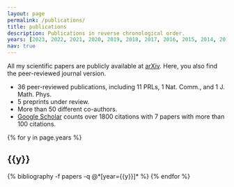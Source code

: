 ```yaml
---
layout: page
permalink: /publications/
title: publications
description: Publications in reverse chronological order.
years: [2023, 2022, 2021, 2020, 2019, 2018, 2017, 2016, 2015, 2014, 2013, 2012]
nav: true
---
```


[comment]: # (List of my scientific publications.)

All my scientific papers are publicly available at [arXiv](https://arxiv.org/a/quintino_m_1.html). Here, you also find the peer-reviewed journal version.

- 36 peer-reviewed publications, including 11 PRLs, 1 Nat. Comm., and 1 J. Math. Phys.
- 5 preprints under review.
- More than 50 different co-authors.
- [Google Scholar](https://scholar.google.com/citations?user=9S-Jrs4AAAAJ) counts over 1800 citations with 7 papers with more than 100 citations.


<div class="publications">

{% for y in page.years %}
  <h2 class="year">{{y}}</h2>
  {% bibliography -f papers -q @*[year={{y}}]* %}
{% endfor %}

</div>
